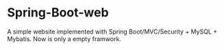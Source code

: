 # Spring-Boot-web
A simple website implemented with Spring Boot/MVC/Security + MySQL + Mybatis. Now  is only a empty framwork. 
